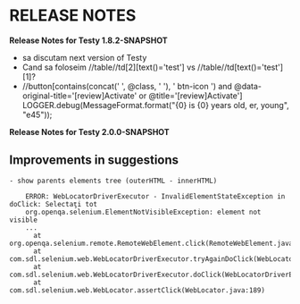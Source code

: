 # RELEASE NOTES

**Release Notes for Testy 1.8.2-SNAPSHOT**
- sa discutam next version of Testy
- Cand sa foloseim //table//td[2][text()='test'] vs //table//td[text()='test'][1]?
- //button[contains(concat(' ', @class, ' '), ' btn-icon ') and @data-original-title='[review]Activate' or @title='[review]Activate']
  LOGGER.debug(MessageFormat.format("{0} is {0} years old, er, young", "e45"));

**Release Notes for Testy 2.0.0-SNAPSHOT**

## Improvements in suggestions

    - show parents elements tree (outerHTML - innerHTML)

        ERROR: WebLocatorDriverExecutor - InvalidElementStateException in doClick: Selectaţi tot
        org.openqa.selenium.ElementNotVisibleException: element not visible
        ...
          at org.openqa.selenium.remote.RemoteWebElement.click(RemoteWebElement.java:84)
          at com.sdl.selenium.web.WebLocatorDriverExecutor.tryAgainDoClick(WebLocatorDriverExecutor.java:64)
          at com.sdl.selenium.web.WebLocatorDriverExecutor.doClick(WebLocatorDriverExecutor.java:45)
          at com.sdl.selenium.web.WebLocator.assertClick(WebLocator.java:189)

